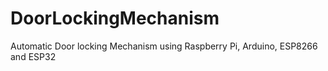 # DoorLockingMechanism
 Automatic Door locking Mechanism using Raspberry Pi, Arduino, ESP8266 and ESP32
